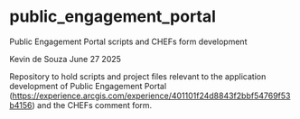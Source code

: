 # public_engagement_portal
Public Engagement Portal scripts and CHEFs form development

Kevin de Souza
June 27 2025

Repository to hold scripts and project files relevant to the application development of Public Engagement Portal (https://experience.arcgis.com/experience/401101f24d8843f2bbf54769f53b4156) and the CHEFs comment form.
